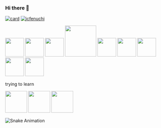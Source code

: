### Hi there 👋


<div>

[![card](https://github-readme-stats.vercel.app/api?username=jcfenuchi&theme=tokyonight&show_icons=true)](https://github.com/anuraghazra/github-readme-stats)
[![jcfenuchi](https://github-readme-stats.vercel.app/api/top-langs/?username=jcfenuchi&hide=html&layout=compact&theme=tokyonight)](https://github.com/anuraghazra/github-readme-stats)
</div>

<div>
<img src="https://cdn.jsdelivr.net/gh/devicons/devicon/icons/python/python-original-wordmark.svg" width="60" heigth="60" />
<img src="https://cdn.jsdelivr.net/gh/devicons/devicon/icons/linux/linux-original.svg" width="60" heigth="60" />
<img src="https://cdn.jsdelivr.net/gh/devicons/devicon/icons/docker/docker-original-wordmark.svg" width="60" heigth="60" />
<img src="https://openwhisk.apache.org/images/deployments/logo-docker-compose-text.svg" width="100" heigth="60" />
<img src="https://cdn.jsdelivr.net/gh/devicons/devicon/icons/flask/flask-original-wordmark.svg" width="60" heigth="60" />
<img src="https://cdn.jsdelivr.net/gh/devicons/devicon/icons/mysql/mysql-original-wordmark.svg" width="60" heigth="60" />
<img src="https://cdn.jsdelivr.net/gh/devicons/devicon/icons/php/php-original.svg" width="60" heigth="60" />
<img src="https://cdn.jsdelivr.net/gh/devicons/devicon/icons/prometheus/prometheus-original-wordmark.svg" width="60" heigth="60" />
<img src="https://cdn.jsdelivr.net/gh/devicons/devicon/icons/grafana/grafana-original-wordmark.svg" width="60" heigth="60" />
</div>

<div>
<p>trying to learn</p>
<img src="https://cdn.jsdelivr.net/gh/devicons/devicon/icons/rust/rust-plain.svg" width="70" heigth="70" />
<img src="https://cdn.jsdelivr.net/gh/devicons/devicon/icons/kubernetes/kubernetes-plain-wordmark.svg" width="70" heigth="70" />
<img src="https://cdn.jsdelivr.net/gh/devicons/devicon/icons/amazonwebservices/amazonwebservices-original-wordmark.svg" width="70" heigth="70" />
</div>

![Snake Animation](https://github.com/jcfenuchi)
<!--
**jcfenuchi/jcfenuchi** is a ✨ _special_ ✨ repository because its `README.md` (this file) appears on your GitHub profile.

Here are some ideas to get you started:

- 🔭 I’m currently working on ...
- 🌱 I’m currently learning ...
- 👯 I’m looking to collaborate on ...
- 🤔 I’m looking for help with ...
- 💬 Ask me about ...
- 📫 How to reach me: ...
- 😄 Pronouns: ...
- ⚡ Fun fact: ...
-->
